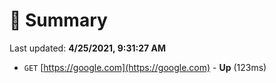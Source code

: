 # 📖 Summary
Last updated: **4/25/2021, 9:31:27 AM**

- `GET` [https://google.com](https://google.com) - **Up** (123ms)
